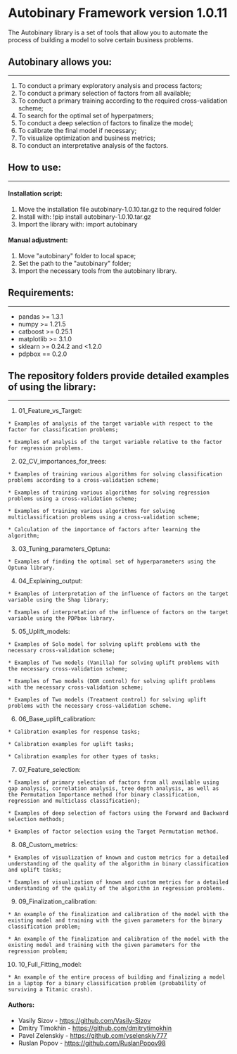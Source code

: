 # Autobinary Framework version 1.0.11

The Autobinary library is a set of tools that allow you to automate the process of building a model to solve certain business problems.

## Autobinary allows you:
-----------------

  1. To conduct a primary exploratory analysis and process factors;
  2. To conduct a primary selection of factors from all available;
  3. To conduct a primary training according to the required cross-validation scheme;
  4. To search for the optimal set of hyperpatmers;
  5. To conduct a deep selection of factors to finalize the model;
  6. To calibrate the final model if necessary;
  7. To visualize optimization and business metrics;
  8. To conduct an interpretative analysis of the factors.

## How to use:
-----------------

#### Installation script:
  1. Move the installation file autobinary-1.0.10.tar.gz to the required folder
  2. Install with: !pip install autobinary-1.0.10.tar.gz
  3. Import the library with: import autobinary


#### Manual adjustment:
  1. Move "autobinary" folder to local space;
  2. Set the path to the "autobinary" folder;
  3. Import the necessary tools from the autobinary library.

## Requirements:
-----------------

  * pandas >= 1.3.1
  * numpy >= 1.21.5 
  * catboost >= 0.25.1
  * matplotlib >= 3.1.0
  * sklearn >= 0.24.2 and <1.2.0
  * pdpbox == 0.2.0

## The repository folders provide detailed examples of using the library:
-----------------

  1. 01_Feature_vs_Target:

    * Examples of analysis of the target variable with respect to the factor for classification problems;

    * Examples of analysis of the target variable relative to the factor for regression problems.

  2. 02_CV_importances_for_trees:

    * Examples of training various algorithms for solving classification problems according to a cross-validation scheme;
    
    * Examples of training various algorithms for solving regression problems using a cross-validation scheme;
    
    * Examples of training various algorithms for solving multiclassification problems using a cross-validation scheme;

    * Calculation of the importance of factors after learning the algorithm;

  3. 03_Tuning_parameters_Optuna:

    * Examples of finding the optimal set of hyperparameters using the Optuna library.
    
  4. 04_Explaining_output:
  
    * Examples of interpretation of the influence of factors on the target variable using the Shap library;
    
    * Examples of interpretation of the influence of factors on the target variable using the PDPbox library.
    
  5. 05_Uplift_models:
  
    * Examples of Solo model for solving uplift problems with the necessary cross-validation scheme;
    
    * Examples of Two models (Vanilla) for solving uplift problems with the necessary cross-validation scheme;
    
    * Examples of Two models (DDR control) for solving uplift problems with the necessary cross-validation scheme;
    
    * Examples of Two models (Treatment control) for solving uplift problems with the necessary cross-validation scheme.
    
  6. 06_Base_uplift_calibration:
  
    * Calibration examples for response tasks;
    
    * Calibration examples for uplift tasks;
    
    * Calibration examples for other types of tasks;

  7. 07_Feature_selection:

    * Examples of primary selection of factors from all available using gap analysis, correlation analysis, tree depth analysis, as well as the Permutation Importance method (for binary classification, regression and multiclass classification);
    
    * Examples of deep selection of factors using the Forward and Backward selection methods;

    * Examples of factor selection using the Target Permutation method.

  8. 08_Custom_metrics:

    * Examples of visualization of known and custom metrics for a detailed understanding of the quality of the algorithm in binary classification and uplift tasks;

    * Examples of visualization of known and custom metrics for a detailed understanding of the quality of the algorithm in regression problems.

  9. 09_Finalization_calibration:

    * An example of the finalization and calibration of the model with the existing model and training with the given parameters for the binary classification problem;
    
    * An example of the finalization and calibration of the model with the existing model and training with the given parameters for the regression problem;

  10. 10_Full_Fitting_model:

    * An example of the entire process of building and finalizing a model in a laptop for a binary classification problem (probability of surviving a Titanic crash).


#### Authors:
* Vasily Sizov - https://github.com/Vasily-Sizov
* Dmitry Timokhin - https://github.com/dmitrytimokhin
* Pavel Zelenskiy - https://github.com/vselenskiy777
* Ruslan Popov - https://github.com/RuslanPopov98
